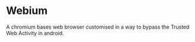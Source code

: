 # Webium
A chromium bases web browser customised in a way to bypass the Trusted Web Activity in android.
